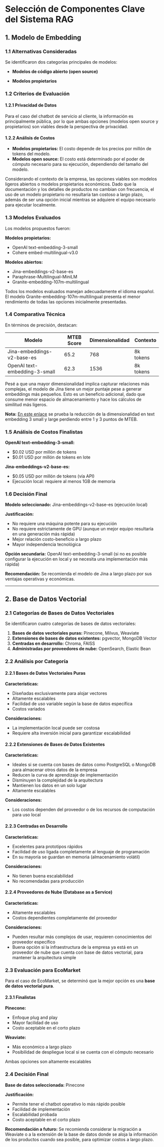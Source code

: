 # Selección de Componentes Clave del Sistema RAG

## 1. Modelo de Embedding

### 1.1 Alternativas Consideradas

Se identificaron dos categorías principales de modelos:

- **Modelos de código abierto (open source)**

- **Modelos propietarios**

### 1.2 Criterios de Evaluación

#### 1.2.1 Privacidad de Datos

Para el caso del chatbot de servicio al cliente, la información es principalmente pública, por lo que ambas opciones (modelos open source y propietarios) son viables desde la perspectiva de privacidad.

#### 1.2.2 Análisis de Costos

- **Modelos propietarios:** El costo depende de los precios por millón de tokens del modelo.
- **Modelos open source:** El costo está determinado por el poder de cómputo necesario para su ejecución, dependiendo del tamaño del modelo.

Considerando el contexto de la empresa, las opciones viables son modelos ligeros abiertos o modelos propietarios económicos. Dado que la documentación y los detalles de productos no cambian con frecuencia, el uso de un modelo propietario no resultaría tan costoso a largo plazo, además de ser una opción inicial mientras se adquiere el equipo necesario para ejecutar localmente.

### 1.3 Modelos Evaluados

Los modelos propuestos fueron:

**Modelos propietarios:**

- OpenAI text-embedding-3-small
- Cohere embed-multilingual-v3.0

**Modelos abiertos:**

- Jina-embeddings-v2-base-es
- Paraphrase-Multilingual-MiniLM
- Granite-embedding-107m-multilingual

Todos los modelos evaluados manejan adecuadamente el idioma español. El modelo Granite-embedding-107m-multilingual presenta el menor rendimiento de todas las opciones inicialmente presentadas.

### 1.4 Comparativa Técnica

En términos de precisión, destacan:

| Modelo | MTEB Score | Dimensionalidad | Contexto |
|--------|------------|-----------------|----------|
| Jina-embeddings-v2-base-es | 65.2 | 768 | 8k tokens |
| OpenAI text-embedding-3-small | 62.3 | 1536 | 8k tokens |

Pesé a que una mayor dimensionalidad implica capturar relaciones más complejas, el modelo de Jina tiene un mejor puntaje pese a generar embeddings más pequeños. Esto es un beneficio adicional, dado que consume menor espacio de almacenamiento y hace los cálculos de similitud más ligeros.

**Nota:** [En este enlace](https://devblogs.microsoft.com/azure-sql/embedding-models-and-dimensions-optimizing-the-performance-resource-usage-ratio/) se prueba la reducción de la dimensionalidad en text embedding 3 small y large perdiendo entre 1 y 3 puntos de MTEB.

### 1.5 Análisis de Costos Finalistas

**OpenAI text-embedding-3-small:**

- $0.02 USD por millón de tokens
- $0.01 USD por millón de tokens en lote

**Jina-embeddings-v2-base-es:**

- $0.05 USD por millón de tokens (vía API)
- Ejecución local: requiere al menos 1GB de memoria

### 1.6 Decisión Final

**Modelo seleccionado:** Jina-embeddings-v2-base-es (ejecución local)

**Justificación:**

- No requiere una máquina potente para su ejecución
- No requiere estrictamente de GPU (aunque un mejor equipo resultaría en una generación más rápida)
- Mejor relación costo-beneficio a largo plazo
- Mayor independencia tecnológica

**Opción secundaria:** OpenAI text-embedding-3-small (si no es posible configurar la ejecución en local y se necesita una implementación más rápida)

**Recomendación:** Se recomienda el modelo de Jina a largo plazo por sus ventajas operativas y económicas.

---

## 2. Base de Datos Vectorial

### 2.1 Categorías de Bases de Datos Vectoriales

Se identificaron cuatro categorías de bases de datos vectoriales:

1. **Bases de datos vectoriales puras:** Pinecone, Milvus, Weaviate
2. **Extensiones de bases de datos existentes:** pgvector, MongoDB Vector
3. **Centradas en desarrollo:** Chroma, FAISS
4. **Administradas por proveedores de nube:** OpenSearch, Elastic Bean

### 2.2 Análisis por Categoría

#### 2.2.1 Bases de Datos Vectoriales Puras

**Características:**

- Diseñadas exclusivamente para alojar vectores
- Altamente escalables
- Facilidad de uso variable según la base de datos específica
- Costos variados

**Consideraciones:**

- La implementación local puede ser costosa
- Requiere alta inversión inicial para garantizar escalabilidad

#### 2.2.2 Extensiones de Bases de Datos Existentes

**Características:**

- Ideales si se cuenta con bases de datos como PostgreSQL o MongoDB para almacenar otros datos de la empresa
- Reducen la curva de aprendizaje de implementación
- Disminuyen la complejidad de la arquitectura
- Mantienen los datos en un solo lugar
- Altamente escalables

**Consideraciones:**

- Los costos dependen del proveedor o de los recursos de computación para uso local

#### 2.2.3 Centradas en Desarrollo

**Características:**

- Excelentes para prototipos rápidos
- Facilidad de uso ligada completamente al lenguaje de programación
- En su mayoría se guardan en memoria (almacenamiento volátil)

**Consideraciones:**

- No tienen buena escalabilidad
- No recomendadas para producción

#### 2.2.4 Proveedores de Nube (Database as a Service)

**Características:**

- Altamente escalables
- Costos dependientes completamente del proveedor

**Consideraciones:**

- Pueden resultar más complejos de usar, requieren conocimientos del proveedor específico
- Buena opción si la infraestructura de la empresa ya está en un proveedor de nube que cuenta con base de datos vectorial, para mantener la arquitectura simple

### 2.3 Evaluación para EcoMarket

Para el caso de EcoMarket, se determinó que la mejor opción es una **base de datos vectorial pura**.

#### 2.3.1 Finalistas

**Pinecone:**

- Enfoque plug and play
- Mayor facilidad de uso
- Costo aceptable en el corto plazo

**Weaviate:**

- Más económico a largo plazo
- Posibilidad de despliegue local si se cuenta con el cómputo necesario

Ambas opciones son altamente escalables

### 2.4 Decisión Final

**Base de datos seleccionada:** Pinecone

**Justificación:**

- Permite tener el chatbot operativo lo más rápido posible
- Facilidad de implementación
- Escalabilidad probada
- Costo aceptable en el corto plazo

**Recomendación a futuro:** Se recomienda considerar la migración a Weaviate o a la extensión de la base de datos donde se aloja la información de los productos cuando sea posible, para optimizar costos a largo plazo.
